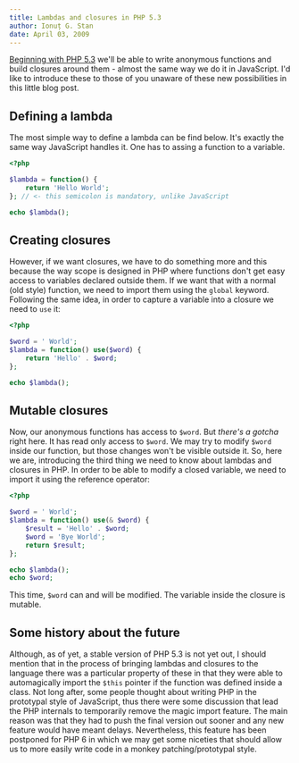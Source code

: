 ```yaml
---
title: Lambdas and closures in PHP 5.3
author: Ionuț G. Stan
date: April 03, 2009
---
```



[Beginning with PHP 5.3][1] we'll be able to write anonymous functions and build
closures around them - almost the same way we do it in JavaScript. I'd like to
introduce these to those of you unaware of these new possibilities in this little
blog post.


Defining a lambda
-----------------
The most simple way to define a lambda can be find below. It's exactly the same
way JavaScript handles it. One has to assing a function to a variable.

~~~php
<?php

$lambda = function() {
    return 'Hello World';
}; // <- this semicolon is mandatory, unlike JavaScript

echo $lambda();
~~~


Creating closures
-----------------
However, if we want closures, we have to do something more and this because the
way scope is designed in PHP where functions don't get easy access to variables
declared outside them. If we want that with a normal (old style) function, we
need to import them using the <code>global</code> keyword. Following the same
idea, in order to capture a variable into a closure we need to `use` it:

~~~php
<?php

$word = ' World';
$lambda = function() use($word) {
    return 'Hello' . $word;
};

echo $lambda();
~~~


Mutable closures
----------------
Now, our anonymous functions has access to `$word`. But *there's a gotcha* right
here. It has read only access to `$word`. We may try to modify `$word` inside our
function, but those changes won't be visible outside it. So, here we are, introducing
the third thing we need to know about lambdas and closures in PHP. In order to be
able to modify a closed variable, we need to import it using the reference operator:

~~~php
<?php

$word = ' World';
$lambda = function() use(& $word) {
    $result = 'Hello' . $word;
    $word = 'Bye World';
    return $result;
};

echo $lambda();
echo $word;
~~~

This time, `$word` can and will be modified. The variable inside the closure is
mutable.


Some history about the future
-----------------------------
Although, as of yet, a stable version of PHP 5.3 is not yet out, I should mention
that in the process of bringing lambdas and closures to the language there was a
particular property of these in that they were able to automagically import the
`$this` pointer if the function was defined inside a class. Not long after, some
people thought about writing PHP in the prototypal style of JavaScript, thus there
were some discussion that lead the PHP internals to temporarily remove the magic
import feature. The main reason was that they had to push the final version out
sooner and any new feature would have meant delays. Nevertheless, this feature
has been postponed for PHP 6 in which we may get some niceties that should allow
us to more easily write code in a monkey patching/prototypal style.


[1]: /posts/2009-04-01-what-is-new-in-php-5.3.html
